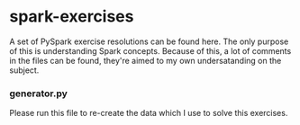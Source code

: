 # spark-exercises

A set of PySpark exercise resolutions can be found here. The only purpose of this is understanding Spark concepts. 
Because of this, a lot of comments in the files can be found, they're aimed to my own undersatanding on the subject.

### generator.py
Please run this file to re-create the data which I use to solve this exercises.
